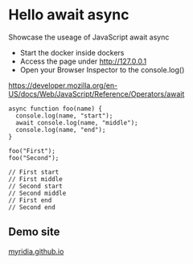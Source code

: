 # Hello await async
Showcase the useage of JavaScript await async 

* Start the docker inside dockers
* Access the page under http://127.0.0.1
* Open your Browser Inspector to the console.log() 


https://developer.mozilla.org/en-US/docs/Web/JavaScript/Reference/Operators/await

```
async function foo(name) {
  console.log(name, "start");
  await console.log(name, "middle");
  console.log(name, "end");
}

foo("First");
foo("Second");

// First start
// First middle
// Second start
// Second middle
// First end
// Second end

```
## Demo site
 [myridia.github.io ](https://hello-await-async.myridia.com/)
